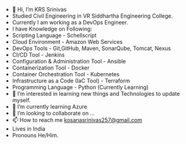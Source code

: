 - 👋 Hi, I’m KRS Srinivas
- Studied Civil Engineering in VR Siddhartha Engineering College.
- Currently I am working as a DevOps Engineer.
- I have Knowledge on Following:
- Scripting Language - Schellscript
- Cloud Environment - Amazon Web Services
- DevOps Tools - Git,GitHub, Maven, SonarQube, Tomcat, Nexus
- CI/CD Tool - Jenkins
- Configuration & Administration Tool - Ansible
- Containerization Tool - Docker
- Container Orchestration Tool - Kubernetes
- Infrastructure as a Code (IaC Tool) - Terraform
- Programming Language - Python (Currently Learning)
- 👀 I’m interested in learning new things and Technologies to update myself.
- 🌱 I’m currently learning Azure
- 💞️ I’m looking to collaborate on ...
- 📫 How to reach me kosanasrinivas257@gmail.com
- Lives in India
- Pronouns He/Him.
  

<!---
krssrinivas7/krssrinivas7 is a ✨ special ✨ repository because its `README.md` (this file) appears on your GitHub profile.
You can click the Preview link to take a look at your changes.
--->
